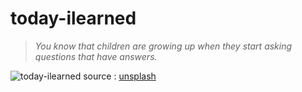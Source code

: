 # today-ilearned

> *You know that children are growing up when they start asking questions that have answers.*

![today-ilearned](https://images.unsplash.com/photo-1560785496-3c9d27877182 "today-ilearned")
source : [unsplash](https://unsplash.com)
